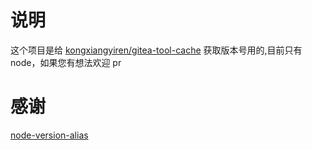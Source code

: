 # 说明

这个项目是给 [kongxiangyiren/gitea-tool-cache](https://github.com/kongxiangyiren/gitea-tool-cache) 获取版本号用的,目前只有 node，如果您有想法欢迎 pr

# 感谢

[node-version-alias](https://github.com/ehmicky/node-version-alias)
